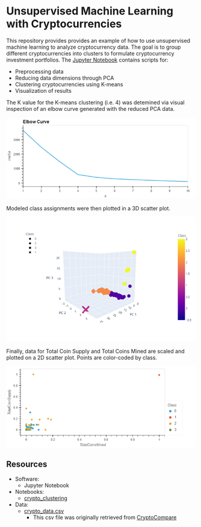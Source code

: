 # Unsupervised Machine Learning with Cryptocurrencies
This repository provides provides an example of how to use unsupervised machine learning to analyze cryptocurrency data. The goal is to group different cryptocurrencies into clusters to formulate cryptocurrency investment portfolios. The [Jupyter Notebook](Notebooks/crypto_clustering.ipynb) contains scripts for:
- Preprocessing data
- Reducing data dimensions through PCA
- Clustering cryptocurrencies using K-means
- Visualization of results

The K value for the K-means clustering (i.e. 4) was detemined via visual inspection of an elbow curve generated with the reduced PCA data.

![Fig 1. Elbow Curve for Cryptocurrency Analysis](Images/elbow_curve.png)

Modeled class assignments were then plotted in a 3D scatter plot.

![Fig 2. 3D-Scatter Plot of All Three Principal Components Colored by Class](Images/scatter_3D_class.png)

Finally, data for Total Coin Supply and Total Coins Mined are scaled and plotted on a 2D scatter plot. Points are color-coded by class.

![Fig 3. 2D-Scatter Plot of Total Coins Mined vs Total Coin Supply Colored by Class](Images/scatter_2D_scaled.png)



## Resources
- Software:
  - Jupyter Notebook
- Notebooks:
  - [crypto_clustering](Notebooks/crypto_clustering.ipynb)
- Data:
  - [crypto_data.csv](Resources/crypto_data.csv)
    - This csv file was originally retrieved from [CryptoCompare](https://min-api.cryptocompare.com/data/all/coinlist)
